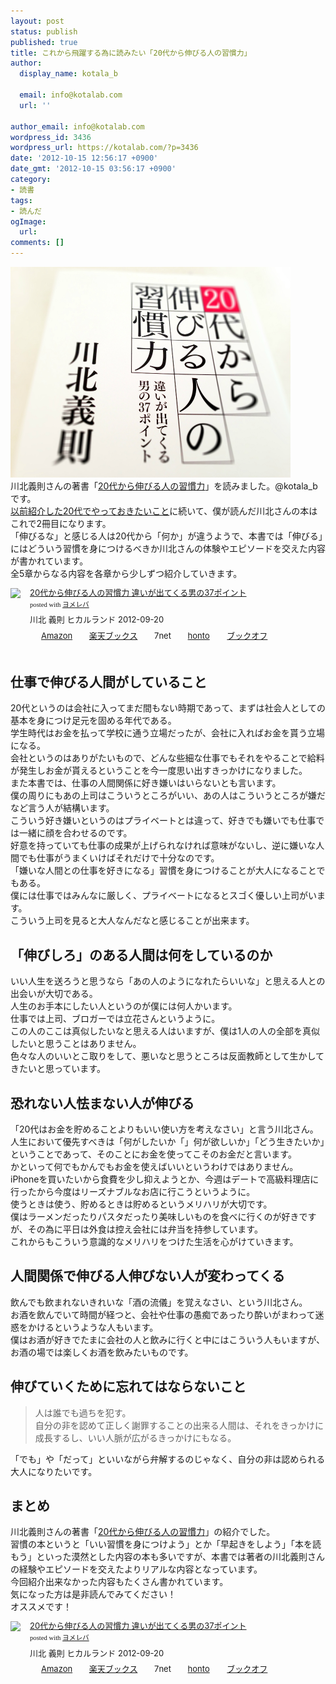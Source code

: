 ```yaml
---
layout: post
status: publish
published: true
title: これから飛躍する為に読みたい「20代から伸びる人の習慣力」
author:
  display_name: kotala_b

  email: info@kotalab.com
  url: ''

author_email: info@kotalab.com
wordpress_id: 3436
wordpress_url: https://kotalab.com/?p=3436
date: '2012-10-15 12:56:17 +0900'
date_gmt: '2012-10-15 03:56:17 +0900'
category:
- 読書
tags:
- 読んだ
ogImage:
  url:
comments: []
---
```

<p><a href="/wp-content/uploads/20daikara_121015.jpg" target="_blank"><img src="/wp-content/uploads/20daikara_121015.jpg" alt="" title="20daikara_121015" width="448" height="337" class="alignnone size-full wp-image-3439" /></a><br />
川北義則さんの著書「<a href="https://www.amazon.co.jp/exec/obidos/asin/4864710554/same-22/" rel="nofollow" name="booklink" target="_blank">20代から伸びる人の習慣力</a>」を読みました。@kotala_bです。<br />
<a href="/20gene-to-do" title="上司に認められるようになる為にすること" target="_blank">以前紹介した20代でやっておきたいこと</a>に続いて、僕が読んだ川北さんの本はこれで2冊目になります。<br />
「伸びるな」と感じる人は20代から「何か」が違うようで、本書では「伸びる」にはどういう習慣を身につけるべきか川北さんの体験やエピソードを交えた内容が書かれています。<br />
全5章からなる内容を各章から少しずつ紹介していきます。</p>
<div class="booklink-box" style="text-align:left;padding-bottom:20px;font-size:small;/zoom: 1;overflow: hidden;">
<div class="booklink-image" style="float:left;margin:0 15px 10px 0;"><a href="https://www.amazon.co.jp/exec/obidos/asin/4864710554/same-22/" name="booklink" rel="nofollow" target="_blank"><img src="https://images-fe.ssl-images-amazon.com/images/I/41qMDDXUJrL._SL160_.jpg" style="border: none;" /></a></div>
<div class="booklink-info" style="line-height:120%;/zoom: 1;overflow: hidden;">
<div class="booklink-name" style="margin-bottom:10px;line-height:120%"><a href="https://www.amazon.co.jp/exec/obidos/asin/4864710554/same-22/" rel="nofollow" name="booklink" target="_blank">20代から伸びる人の習慣力 違いが出てくる男の37ポイント</a>
<div class="booklink-powered-date" style="font-size:8pt;margin-top:5px;font-family:verdana;line-height:120%">posted with <a href="https://yomereba.com" target="_blank">ヨメレバ</a></div>
</div>
<div class="booklink-detail" style="margin-bottom:5px;">川北 義則 ヒカルランド 2012-09-20    </div>
<div class="booklink-link2" style="margin-top:10px;">
<div class="shoplinkamazon" style="display:inline;margin-right:5px;background: url('https://img.yomereba.com/tam_y.gif') 0 0 no-repeat;padding: 2px 0 2px 18px;white-space: nowrap;"><a href="https://www.amazon.co.jp/exec/obidos/asin/4864710554/same-22/" rel="nofollow" target="_blank" title="アマゾン" >Amazon</a></div>
<div class="shoplinkrakuten" style="display:inline;margin-right:5px;background: url('https://img.yomereba.com/tam_y.gif') 0 -50px no-repeat;padding: 2px 0 2px 18px;white-space: nowrap;"><a href="https://hb.afl.rakuten.co.jp/hgc/0fa7afc8.bbfc196a.0fa7afc9.d56c38f1/?pc=http%3A%2F%2Fbooks.rakuten.co.jp%2Frb%2F11913016%2F%3Fscid%3Daf_ich_link_urltxt%26m%3Dhttp%3A%2F%2Fm.rakuten.co.jp%2Fev%2Fbook%2F" rel="nofollow" target="_blank" title="楽天ブックス" >楽天ブックス</a></div>
<div class="shoplinkseven" style="display:inline;margin-right:5px;background: url('https://img.yomereba.com/tam_y.gif') 0 -100px no-repeat;padding: 2px 0 2px 18px;white-space: nowrap;"><span class="removed_link" title="click.linksynergy.com/fs-bin/click?id=d2yYUp776R4&amp;subid=&amp;offerid=197738.1&amp;type=10&amp;tmpid=1787&amp;RD_PARM1=http%253A%252F%252Fwww.7netshopping.jp%252Fbooks%252Fsearch_result%252F%253Fctgy%253Dbooks%2526code%253D4864710554">7net</span></div>
<div class="shoplinkbk1" style="display:inline;margin-right:5px;background: url('https://img.yomereba.com/tam_y.gif') 0 -150px no-repeat;padding: 2px 0 2px 18px;white-space: nowrap;"><a href="https://ck.jp.ap.valuecommerce.com/servlet/referral?sid=2967684&pid=881104827&vc_url=http%3A%2F%2Fhonto.jp%2Fnetstore%2Fsearch_021_104864710554.html%3Fsrchf%3D1%26srchGnrNm%3D1" target="_blank" title="bk1" >honto<img src="http://ad.jp.ap.valuecommerce.com/servlet/gifbanner?sid=2967684&pid=881104827" height="1" width="1" border="0"></a></div>
<div class="shoplinkbookoff" style="display:inline;margin-right:5px;background: url('https://img.yomereba.com/tam_y.gif') 0 -200px no-repeat;padding: 2px 0 2px 18px;white-space: nowrap;"><a href="https://click.linksynergy.com/fs-bin/click?id=d2yYUp776R4&subid=&offerid=169505.1&type=10&tmpid=3677&RD_PARM1=http%253A%252F%252Fwww.bookoffonline.co.jp%252Fdisplay%252FL001%252Cbg%253D12%252Cq%253D9784864710558" rel="nofollow" target="_blank" title="ブックオフオンライン" >ブックオフ</a></div>
</div>
</div>
<div class="booklink-footer" style="clear: left"></div>
</div>
<!--more-->
<h2>仕事で伸びる人間がしていること</h2>
<p>20代というのは会社に入ってまだ間もない時期であって、まずは社会人としての基本を身につけ足元を固める年代である。<br />
学生時代はお金を払って学校に通う立場だったが、会社に入ればお金を貰う立場になる。<br />
会社というのはありがたいもので、どんな些細な仕事でもそれをやることで給料が発生しお金が貰えるということを今一度思い出すきっかけになりました。<br />
また本書では、仕事の人間関係に好き嫌いはいらないとも言います。<br />
僕の周りにもあの上司はこういうところがいい、あの人はこういうところが嫌だなど言う人が結構います。<br />
こういう好き嫌いというのはプライベートとは違って、好きでも嫌いでも仕事では一緒に顔を合わせるのです。<br />
好意を持っていても仕事の成果が上げられなければ意味がないし、逆に嫌いな人間でも仕事がうまくいけばそれだけで十分なのです。<br />
「嫌いな人間との仕事を好きになる」習慣を身につけることが大人になることでもある。<br />
僕には仕事ではみんなに厳しく、プライベートになるとスゴく優しい上司がいます。<br />
こういう上司を見ると大人なんだなと感じることが出来ます。</p>
<h2>「伸びしろ」のある人間は何をしているのか</h2>
<p>いい人生を送ろうと思うなら「あの人のようになれたらいいな」と思える人との出会いが大切である。<br />
人生のお手本にしたい人というのが僕には何人かいます。<br />
仕事では上司、ブロガーでは立花さんというように。<br />
この人のここは真似したいなと思える人はいますが、僕は1人の人の全部を真似したいと思うことはありません。<br />
色々な人のいいとこ取りをして、悪いなと思うところは反面教師として生かしてきたいと思っています。</p>
<h2>恐れない人怯まない人が伸びる</h2>
<p>「20代はお金を貯めることよりもいい使い方を考えなさい」と言う川北さん。<br />
人生において優先すべきは「何がしたいか「」何が欲しいか」「どう生きたいか」ということであって、そのことにお金を使ってこそのお金だと言います。<br />
かといって何でもかんでもお金を使えばいいというわけではありません。<br />
iPhoneを買いたいから食費を少し抑えようとか、今週はデートで高級料理店に行ったから今度はリーズナブルなお店に行こうというように。<br />
使うときは使う、貯めるときは貯めるというメリハリが大切です。<br />
僕はラーメンだったりパスタだったり美味しいものを食べに行くのが好きですが、その為に平日は外食は控え会社には弁当を持参しています。<br />
これからもこういう意識的なメリハリをつけた生活を心がけていきます。</p>
<h2>人間関係で伸びる人伸びない人が変わってくる</h2>
<p>飲んでも飲まれないきれいな「酒の流儀」を覚えなさい、という川北さん。<br />
お酒を飲んでいて時間が経つと、会社や仕事の愚痴であったり酔いがまわって迷惑をかけるというような人もいます。<br />
僕はお酒が好きでたまに会社の人と飲みに行くと中にはこういう人もいますが、お酒の場では楽しくお酒を飲みたいものです。</p>
<h2>伸びていくために忘れてはならないこと</h2>
<blockquote><p>人は誰でも過ちを犯す。<br />
自分の非を認めて正しく謝罪することの出来る人間は、それをきっかけに成長するし、いい人脈が広がるきっかけにもなる。</p></blockquote>
<p>「でも」や「だって」といいながら弁解するのじゃなく、自分の非は認められる大人になりたいです。</p>
<h2>まとめ</h2>
<p>川北義則さんの著書「<a href="https://www.amazon.co.jp/exec/obidos/asin/4864710554/same-22/" rel="nofollow" name="booklink" target="_blank">20代から伸びる人の習慣力</a>」の紹介でした。<br />
習慣の本というと「いい習慣を身につけよう」とか「早起きをしよう」「本を読もう」といった漠然とした内容の本も多いですが、本書では著者の川北義則さんの経験やエピソードを交えたよりリアルな内容となっています。<br />
今回紹介出来なかった内容もたくさん書かれています。<br />
気になった方は是非読んでみてください！<br />
オススメです！</p>
<div class="booklink-box" style="text-align:left;padding-bottom:20px;font-size:small;/zoom: 1;overflow: hidden;">
<div class="booklink-image" style="float:left;margin:0 15px 10px 0;"><a href="https://www.amazon.co.jp/exec/obidos/asin/4864710554/same-22/" name="booklink" rel="nofollow" target="_blank"><img src="https://images-fe.ssl-images-amazon.com/images/I/41qMDDXUJrL._SL160_.jpg" style="border: none;" /></a></div>
<div class="booklink-info" style="line-height:120%;/zoom: 1;overflow: hidden;">
<div class="booklink-name" style="margin-bottom:10px;line-height:120%"><a href="https://www.amazon.co.jp/exec/obidos/asin/4864710554/same-22/" rel="nofollow" name="booklink" target="_blank">20代から伸びる人の習慣力 違いが出てくる男の37ポイント</a>
<div class="booklink-powered-date" style="font-size:8pt;margin-top:5px;font-family:verdana;line-height:120%">posted with <a href="https://yomereba.com" target="_blank">ヨメレバ</a></div>
</div>
<div class="booklink-detail" style="margin-bottom:5px;">川北 義則 ヒカルランド 2012-09-20    </div>
<div class="booklink-link2" style="margin-top:10px;">
<div class="shoplinkamazon" style="display:inline;margin-right:5px;background: url('https://img.yomereba.com/tam_y.gif') 0 0 no-repeat;padding: 2px 0 2px 18px;white-space: nowrap;"><a href="https://www.amazon.co.jp/exec/obidos/asin/4864710554/same-22/" rel="nofollow" target="_blank" title="アマゾン" >Amazon</a></div>
<div class="shoplinkrakuten" style="display:inline;margin-right:5px;background: url('https://img.yomereba.com/tam_y.gif') 0 -50px no-repeat;padding: 2px 0 2px 18px;white-space: nowrap;"><a href="https://hb.afl.rakuten.co.jp/hgc/0fa7afc8.bbfc196a.0fa7afc9.d56c38f1/?pc=http%3A%2F%2Fbooks.rakuten.co.jp%2Frb%2F11913016%2F%3Fscid%3Daf_ich_link_urltxt%26m%3Dhttp%3A%2F%2Fm.rakuten.co.jp%2Fev%2Fbook%2F" rel="nofollow" target="_blank" title="楽天ブックス" >楽天ブックス</a></div>
<div class="shoplinkseven" style="display:inline;margin-right:5px;background: url('https://img.yomereba.com/tam_y.gif') 0 -100px no-repeat;padding: 2px 0 2px 18px;white-space: nowrap;"><span class="removed_link" title="click.linksynergy.com/fs-bin/click?id=d2yYUp776R4&amp;subid=&amp;offerid=197738.1&amp;type=10&amp;tmpid=1787&amp;RD_PARM1=http%253A%252F%252Fwww.7netshopping.jp%252Fbooks%252Fsearch_result%252F%253Fctgy%253Dbooks%2526code%253D4864710554">7net</span></div>
<div class="shoplinkbk1" style="display:inline;margin-right:5px;background: url('https://img.yomereba.com/tam_y.gif') 0 -150px no-repeat;padding: 2px 0 2px 18px;white-space: nowrap;"><a href="https://ck.jp.ap.valuecommerce.com/servlet/referral?sid=2967684&pid=881104827&vc_url=http%3A%2F%2Fhonto.jp%2Fnetstore%2Fsearch_021_104864710554.html%3Fsrchf%3D1%26srchGnrNm%3D1" target="_blank" title="bk1" >honto<img src="http://ad.jp.ap.valuecommerce.com/servlet/gifbanner?sid=2967684&pid=881104827" height="1" width="1" border="0"></a></div>
<div class="shoplinkbookoff" style="display:inline;margin-right:5px;background: url('https://img.yomereba.com/tam_y.gif') 0 -200px no-repeat;padding: 2px 0 2px 18px;white-space: nowrap;"><a href="https://click.linksynergy.com/fs-bin/click?id=d2yYUp776R4&subid=&offerid=169505.1&type=10&tmpid=3677&RD_PARM1=http%253A%252F%252Fwww.bookoffonline.co.jp%252Fdisplay%252FL001%252Cbg%253D12%252Cq%253D9784864710558" rel="nofollow" target="_blank" title="ブックオフオンライン" >ブックオフ</a></div>
</div>
</div>
<div class="booklink-footer" style="clear: left"></div>
</div>
